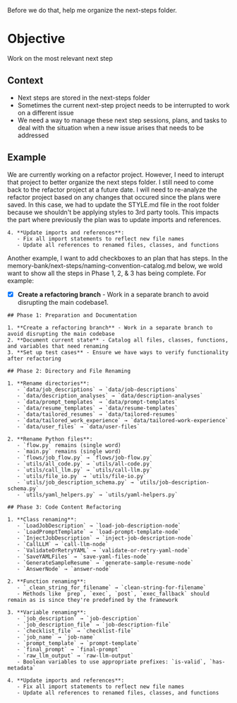 
Before we do that, help me organize the next-steps folder.

# Objective
Work on the most relevant next step

## Context
- Next steps are stored in the next-steps folder
- Sometimes the current next-step project needs to be interrupted to work on a different issue
- We need a way to manage these next step sessions, plans, and tasks to deal with the situation when a new issue arises that needs to be addressed

## Example
We are currently working on a refactor project. However, I need to interupt that project to better organize the next steps folder. I still need to come back to the refactor project at a future date. I will need to re-analyze the refactor project based on any changes that occured since the plans were saved. In this case, we had to update the STYLE.md file in the root folder because we shouldn't be applying styles to 3rd party tools. This impacts the part where previously the plan was to update imports and references.

```
4. **Update imports and references**:
   - Fix all import statements to reflect new file names
   - Update all references to renamed files, classes, and functions
```

Another example, I want to add checkboxes to an plan that has steps. In the memory-bank/next-steps/naming-convention-catalog.md below, we wold want to show all the steps in Phase 1, 2, & 3 has being complete. For example:
- [x] **Create a refactoring branch** - Work in a separate branch to avoid disrupting the main codebase1.

```
## Phase 1: Preparation and Documentation

1. **Create a refactoring branch** - Work in a separate branch to avoid disrupting the main codebase
2. **Document current state** - Catalog all files, classes, functions, and variables that need renaming
3. **Set up test cases** - Ensure we have ways to verify functionality after refactoring

## Phase 2: Directory and File Renaming

1. **Rename directories**:
   - `data/job_descriptions` → `data/job-descriptions`
   - `data/description_analyses` → `data/description-analyses`
   - `data/prompt_templates` → `data/prompt-templates`
   - `data/resume_templates` → `data/resume-templates`
   - `data/tailored_resumes` → `data/tailored-resumes`
   - `data/tailored_work_experience` → `data/tailored-work-experience`
   - `data/user_files` → `data/user-files`

2. **Rename Python files**:
   - `flow.py` remains (single word)
   - `main.py` remains (single word)
   - `flows/job_flow.py` → `flows/job-flow.py`
   - `utils/all_code.py` → `utils/all-code.py`
   - `utils/call_llm.py` → `utils/call-llm.py`
   - `utils/file_io.py` → `utils/file-io.py`
   - `utils/job_description_schema.py` → `utils/job-description-schema.py`
   - `utils/yaml_helpers.py` → `utils/yaml-helpers.py`

## Phase 3: Code Content Refactoring

1. **Class renaming**:
   - `LoadJobDescription` → `load-job-description-node`
   - `LoadPromptTemplate` → `load-prompt-template-node`
   - `InjectJobDescription` → `inject-job-description-node`
   - `CallLLM` → `call-llm-node`
   - `ValidateOrRetryYAML` → `validate-or-retry-yaml-node`
   - `SaveYAMLFiles` → `save-yaml-files-node`
   - `GenerateSampleResume` → `generate-sample-resume-node`
   - `AnswerNode` → `answer-node`

2. **Function renaming**:
   - `_clean_string_for_filename` → `clean-string-for-filename`
   - Methods like `prep`, `exec`, `post`, `exec_fallback` should remain as is since they're predefined by the framework

3. **Variable renaming**:
   - `job_description` → `job-description`
   - `job_description_file` → `job-description-file`
   - `checklist_file` → `checklist-file`
   - `job_name` → `job-name`
   - `prompt_template` → `prompt-template`
   - `final_prompt` → `final-prompt`
   - `raw_llm_output` → `raw-llm-output`
   - Boolean variables to use appropriate prefixes: `is-valid`, `has-metadata`

4. **Update imports and references**:
   - Fix all import statements to reflect new file names
   - Update all references to renamed files, classes, and functions
```